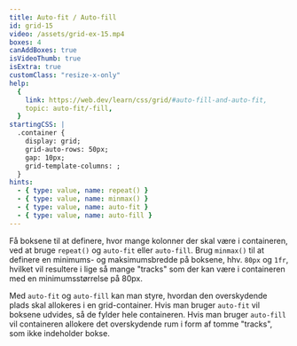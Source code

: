 ```yaml
---
title: Auto-fit / Auto-fill
id: grid-15
video: /assets/grid-ex-15.mp4
boxes: 4
canAddBoxes: true
isVideoThumb: true
isExtra: true
customClass: "resize-x-only"
help:
  {
    link: https://web.dev/learn/css/grid/#auto-fill-and-auto-fit,
    topic: auto-fit/-fill,
  }
startingCSS: |
  .container {
    display: grid;
    grid-auto-rows: 50px;
    gap: 10px;
    grid-template-columns: ;
  }
hints:
  - { type: value, name: repeat() }
  - { type: value, name: minmax() }
  - { type: value, name: auto-fit }
  - { type: value, name: auto-fill }
---
```


Få boksene til at definere, hvor mange kolonner der skal være i containeren, ved at bruge `repeat()` og `auto-fit` eller `auto-fill`. Brug `minmax()` til at definere en minimums- og maksimumsbredde på boksene, hhv. `80px` og `1fr`, hvilket vil resultere i lige så mange "tracks" som der kan være i containeren med en minimumsstørrelse på 80px.

Med `auto-fit` og `auto-fill` kan man styre, hvordan den overskydende plads skal allokeres i en grid-container. Hvis man bruger `auto-fit` vil boksene udvides, så de fylder hele containeren. Hvis man bruger `auto-fill` vil containeren allokere det overskydende rum i form af tomme "tracks", som ikke indeholder bokse.
